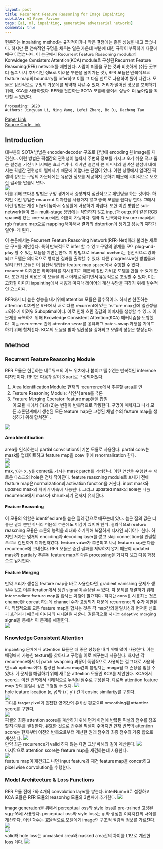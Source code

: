 ```yaml
---
layout: post  
title: Recurrent Feature Reasoning for Image Inpainting       
subtitle: AI Paper Review    
tags: [ai, ml, inpainting, generative adversarial networks]  
comments: true
---  
```


현존하는 inpainting method는 규칙적이거나 작은 결점에는 좋은 성능을 내고 있습니다. 하지만 큰 연속적인 구멍을 채우는 일은 가운데 부분에 대한 규약이 부족하기 때문에 매우 어렵습니다.
이 논문에서 Recurrent Feature Reasoning module과 Konwldege Consistent Attention(KCA) module로 구성된 Recurrent Feature Reasoning(RFR) network를 제안한다. 
사람이 퍼즐을 푸는 것과 비슷하게 (쉬운 곳부터 풀고 나서 추가적인 정보로 어려운 부분을 풀어가는 것), RFR 모듈은 반복적으로 feature map의 boundary를 infer하고 
이를 그 다음 힌트로 사용하여 풀어 나간다.
모듈은 점진적으로 구멍의 가운데를 제약해 나갈 수 있다. 
거리가 떨어진 정보를 포착하기 위해, KCA를 사용하였다. 
RFR을 현존하는 SOTA 모델에 붙여서 성능이 더 높아짐을 확인할 수 있었다.

```
Proceeding: 2020  
Authors: Jingyuan Li, Ning Wang, Lefei Zhang, Bo Du, Dacheng Tao  
```

[Paper Link](https://openaccess.thecvf.com/content_CVPR_2020/papers/Li_Recurrent_Feature_Reasoning_for_Image_Inpainting_CVPR_2020_paper.pdf)  
[Source Code Link](https://github.com/jingyuanli001/RFR-Inpainting)   


## Introduction
대부분의 SOTA 방법은 encoder-decoder 구조로 한방에 encoding 된 image를 재건한다.
이런 방법은 픽셀간의 관련성이 높아서 주변의 정보를 가지고 오기 쉬운 작고 좁은 결점을 가진 이미지에는 효과적이다.
하지만 결점이 큰 이미지와 떨어진 결점에 대해서는 픽셀간 관련성이 떨어지기 때문에 어렵다는 단점이 있다.
이런 상황에서 알려진 픽셀의 정보는 구멍의 가운데에는 유용한 정보를 제공하지 못하기 때문에 의미적으로 모호한 결과를 만들어 낸다.   
![](../assets/resource/ai_paper/paper8/1.png)  
이를 위해 또다른 방법은 구멍 경계에서 중앙까지 점진적으로 페인팅을 하는 것이다. 하지만 이런 방법은 recurrent 디자인을 사용하지 않고 중복 모델을 렌더링 한다.
그래서 이런 방법은 계산 비용이 높아서 실생활에 사용하기 어렵다.
또한 이런 방법은 sub-network들이 있는 multi-stage 방법에는 적합하지 않고 input과 output이 같은 RGB space에 있는 one-stage에만 이용이 가능하다. 
결국 각 반복마다 feature map에서 rgb feature map으로 mapping 해야해서 결과의 distortion이 생기고 성능의 저하가 일어나게 된다.  

이 논문에서는 Recurrent Feature Reasoning Network(RFR-Net)이라 불리는 새로운 구조를 제안한다.
특히 반복적으로 infer 할 수 있고 구멍의 경계를 모으 plug-and-play 할 수 있는 모듈을 제안는한다.
이 방법으로 internal content는 점진적으로 강화되고 모델은 의미적으로 명백한 결과를 출력할 수 있다. 
다른 progressive한 방법들과 달리 RFR 모듈은 이 점진적 방법을 feature map space에서 수행할 수 있다. 
recurrent 디자인은 파라미터를 재사용하기 때문에 훨씬 가벼운 모델을 만들 수 있게 한다.
또한 계산 비용은 이 모듈을 위나 아래로 옮기면서 유동적으로 조정할 수 있다.
이는 고화질 이미지 inpainting에서 처음과 마지막 레이어의 계산 부담을 피하기 위해 필수적인 요소이다. 

RFR에서 더 높은 성능을 내기위해 attention 모듈은 필수적이다.
하지만 현존하는 attention 디자인은 RFR에서 서로 다른 recurrent에 있는 feature map간에 일관성을 고려하기 어려워 Suboptimal이다.
이로 인해 흐린 질감의 이미지를 생성할 수 있다.
이 문제를 극복하기 위해 Knowledge Consistent Attention(KCA) 매커니즘을 도입했다.
이는 recurrence 간에 attention score를 공유하고 patch-swap 과정을 가이드하기 위해 합쳐진다.
KCA의 도움을 받아 일관성을 강화되고 모델의 성능은 향상된다.
 
## Method
### Recurrent Feature Reasoning Module
RFR 모듈은 현존하는 네트워크의 어느 위치에나 붙이고 뗄수있는 반복적인 inference 디자인이다.
RFR은 다음과 같이 3 part로 구성되어있다.
1. Area Identification Module: 현재의 recurrence에서 추론할 area를 인
2. Feature Reasoning Module: 식인식 area를 추론
3. Feature Merging Operator: feature map들을 합침  
이 모듈 내에서 (1)과 (2)는 번갈아 반복적으로 작동한다. 
구멍이 매워지고 나서 모든 추론단계에서 생선된 모든 feature map은 고정된 채널 수의 feature map을 생성하기 위해 합쳐진다.  

![](../assets/resource/ai_paper/paper8/2.png)  

#### Area Identification
area를 인식하는데 partial convolution이 기본 모듈로 사용된다.
partial conv는 mask를 업데이트하고 feature map을 conv 후에 renormalization 한다.   
![](../assets/resource/ai_paper/paper8/3.png)  
![](../assets/resource/ai_paper/paper8/4.png)  
m(x, y)는 x, y를 center로 가지는 mask patch를 가리킨다. 
이런 연산을 수행한 후 새로운 마스크의 hole은 점차 작아진다.
feature reasoning module로 보내기 전에 feature map은 normalization과 activation function을 거친다. 
input mask와 updated mask의 차이가 예측에 사용된다.
그리고 updated mask의 hole는 다음 recurrence에서 mask가 shrunk되기 전까지 유지된다. 

#### Feature Reasoning
이 모듈의 역할은 identified are를 높은 질의 값으로 매꾸는데 있다.
높은 질의 값은 더 좋은 결과 뿐만 아니라 다음의 추론에도 이점이 있어야 한다.
결과적으로 reature reasoning 모듈은 추론의 능력을 최대화 하기위해 복잡하게 디자인 되어야ㅏ 한다. 
하지만 저자는 몇개의 encoding과 decoding layer를 쌓고 skip connection을 연결함으로써 간단하게 디자인하였다.
feature value가 추론되고 나서 feature map은 다음 recurrence에 보내진다.
RFR 모듈은 증간 결과를 제약하지 않기 때문에 updated mask과 partially 추론된 feature map은 다른 processing을 거치지 않고 다음 과정으로 넘겨진다.

#### Feature Merging
만약 우리가 생성된 feature map을 바로 사용한다면, gradient vanishing 문제가 생길수 있고 이른 iteration에서 생긴 signal이 손상될 수 있다.
이 문제를 해결하기 위해 intermediate feature map을 합치는 과정이 필요하다.
하지만 conv를 사용하는 것은 channel을 concat 하는데 channel 수가 고정되기 때문에 recurrence의 수가 제한된다.
직접적으로 모든 feature map을 합치는 것은 각 map간의 불일치성과 현저한 신호가 흐려지기 때문에 이미지의 디테일을 지운다.
결론적으로 저자는 adaptive merging signal을 통해서 이 문제를 해결한다.  
![](../assets/resource/ai_paper/paper8/5.png)  

### Knowledge Consistent Attention
inpainting 문제에서 attention 모듈은 더 좋은 성능을 내기 위해 많이 사용한다.
이는 배경에서 가능한 texture를 찾아내고 구멍을 이로 매꾸는데 사용한다.
하지만 각 recurrence에서 이 patch swapping 과정이 독립적으로 사용되는 걸 그대로 사용하면 sub optimal이다.
합성된 feature map간의 불일치는 merge될 때 손상을 입힐 수 있다. 
이 문제를 해결하기 위해 새로운 attention 모듈인 KCA를 제안한다.
KCA에서 score는 이전 반복에서 비례적으로 누적된 점수로 구성된다. 이로써 attention feature map 간의 불일치 성은 조정될 수 있다. 
![](../assets/resource/ai_paper/paper8/6.png)  
hole feature location (x, y)와 (x', y') 간의 cosine similarity를 구한다.  
![](../assets/resource/ai_paper/paper8/7.png)  
그다음 target pixel과 인접한 영역간의 유사성 평균으로 smoothing된 attention score를 구한다.  
![](../assets/resource/ai_paper/paper8/8.png)  
픽셀의 최종 attention score를 계산하기 위해 먼저 이전에 반복된 픽셀의 점수를 참조할지 여부를 결정한다.
유효한 것으로 간주된 픽셀이 주어지면 현재 반복의 attention score는 현재부터 이전의 반복으로부터 계산한 원래 점수와 최종 점수의 가중 합으로 계산한다.
![](../assets/resource/ai_paper/paper8/9.png)  
만약 최근 recurrence가 valid 하지 않는 다면 그냥 아해와 같이 계산한다. 
![](../assets/resource/ai_paper/paper8/10.png)  
마지막으로 attention score는 feature map을 재건하는데 사용한다.  
![](../assets/resource/ai_paper/paper8/11.png)  
feature map이 재건되고 나면 input feature과 재건 feature map을 concat하고 pixel wise convolution을 수행한다. 

### Model Architecture & Loss Functions
RFR 모듈 전에 2와 4개의 convolution layer를 쌓는다.
interNum=6로 설정하고 KCA 모듈은 RFR 모듈의 reasoning 모듈의 3번째에 추가한다.
![](../assets/resource/ai_paper/paper8/12.png)  

image generation을 위해서 perceptual loss와 style loss를 pre-trained 고정된 vgg-16에 사용한다.
perceptual loss와 style loss는 gt와 생성된 이미지간의 차이를 계산한다.
이런 함수는 효율적으로 모델에게 image의 구조적 질감적 정보를 가르친다.
![](../assets/resource/ai_paper/paper8/13.png)  
![](../assets/resource/ai_paper/paper8/14.png)  
valid와 hole loss는 unmasked area와 masked area간의 차이를 L1으로 계산한 loss 이다.
![](../assets/resource/ai_paper/paper8/15.png)  




